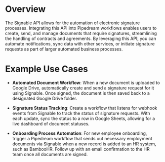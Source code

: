 # Overview

The Signable API allows for the automation of electronic signature processes. Integrating this API into Pipedream workflows enables users to create, send, and manage documents that require signatures, streamlining the handling of contracts and agreements. By leveraging this API, you can automate notifications, sync data with other services, or initiate signature requests as part of larger automated business processes.

# Example Use Cases

- **Automated Document Workflow**: When a new document is uploaded to Google Drive, automatically create and send a signature request for it using Signable. Once signed, the document is then saved back to a designated Google Drive folder.

- **Signature Status Tracking**: Create a workflow that listens for webhook events from Signable to track the status of signature requests. With each update, sync the status to a row in Google Sheets, allowing for a live dashboard of document statuses.

- **Onboarding Process Automation**: For new employee onboarding, trigger a Pipedream workflow that sends out necessary employment documents via Signable when a new record is added to an HR system, such as BambooHR. Follow up with an email confirmation to the HR team once all documents are signed.
